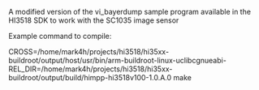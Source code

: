 A modified version of the vi_bayerdump sample program available in the HI3518 SDK to work with the SC1035 image sensor

Example command to compile:

CROSS=/home/mark4h/projects/hi3518/hi35xx-buildroot/output/host/usr/bin/arm-buildroot-linux-uclibcgnueabi- REL_DIR=/home/mark4h/projects/hi3518/hi35xx-buildroot/output/build/himpp-hi3518v100-1.0.A.0 make